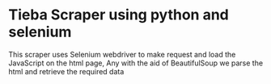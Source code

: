 # Tieba Scraper using python and selenium

This scraper uses Selenium webdriver to make request and load the JavaScript on the html page,
Any with the aid of BeautifulSoup we parse the html and retrieve the required data
